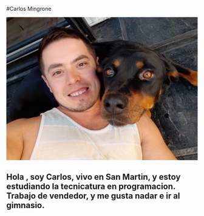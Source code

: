 #Carlos Mingrone


![Imagen text](2476bdd0-c414-4fbe-8902-9f25afa5e48b.jpg)

##  Hola , soy Carlos, vivo en San Martin, y estoy estudiando  la tecnicatura en programacion.  Trabajo de vendedor, y  me gusta nadar e ir al gimnasio.

